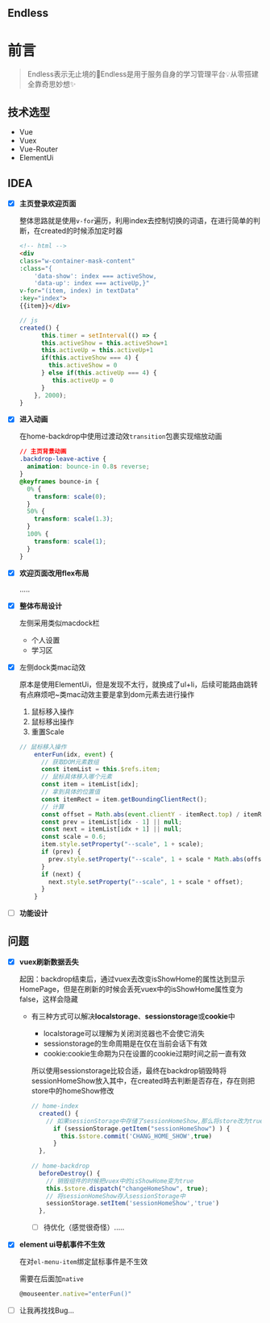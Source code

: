 ## Endless

# 前言

> Endless表示无止境的🤔Endless是用于服务自身的学习管理平台💡从零搭建全靠奇思妙想✨

## 技术选型

- Vue
- Vuex
- Vue-Router
- ElementUi

## IDEA

- [x] **主页登录欢迎页面**

  整体思路就是使用`v-for`遍历，利用index去控制切换的词语，在进行简单的判断，在created的时候添加定时器

  ```html
  <!-- html -->
  <div
  class="w-container-mask-content"
  :class="{
      'data-show': index === activeShow,
      'data-up': index === activeUp,}"
  v-for="(item, index) in textData"
  :key="index">
  {{item}}</div>
  ```

  ```js
  // js
  created() {
        this.timer = setInterval(() => {
        this.activeShow = this.activeShow+1
        this.activeUp = this.activeUp+1
        if(this.activeShow === 4) {
          this.activeShow = 0
        } else if(this.activeUp === 4) {
           this.activeUp = 0
        }
      }, 2000);
  }
  ```

- [x] **进入动画**

  在home-backdrop中使用过渡动效`transition`包裹实现缩放动画

  ```css
  // 主页背景动画
  .backdrop-leave-active {
    animation: bounce-in 0.8s reverse;
  }
  @keyframes bounce-in {
    0% {
      transform: scale(0);
    }
    50% {
      transform: scale(1.3);
    }
    100% {
      transform: scale(1);
    }
  }
  ```


- [x] **欢迎页面改用flex布局**

  .....

- [x] **整体布局设计**

  左侧采用类似macdock栏

  - 个人设置
  - 学习区

- [x] 左侧dock类mac动效

  原本是使用ElementUi，但是发现不太行，就换成了ul+li，后续可能路由跳转有点麻烦吧~类mac动效主要是拿到dom元素去进行操作

  1. 鼠标移入操作
  2. 鼠标移出操作
  3. 重置Scale

  ```js
  // 鼠标移入操作
      enterFun(idx, event) {
        // 获取DOM元素数组
        const itemList = this.$refs.item;
        // 鼠标具体移入哪个元素
        const item = itemList[idx];
        // 拿到具体的位置值
        const itemRect = item.getBoundingClientRect();
        // 计算
        const offset = Math.abs(event.clientY - itemRect.top) / itemRect.height;
        const prev = itemList[idx - 1] || null;
        const next = itemList[idx + 1] || null;
        const scale = 0.6;
        item.style.setProperty("--scale", 1 + scale);
        if (prev) {
          prev.style.setProperty("--scale", 1 + scale * Math.abs(offset - 1));
        }
        if (next) {
          next.style.setProperty("--scale", 1 + scale * offset);
        }
      }
  ```


- [ ] **功能设计**

## 问题

- [x] **vuex刷新数据丢失**

  起因：backdrop结束后，通过vuex去改变isShowHome的属性达到显示HomePage，但是在刷新的时候会丢死vuex中的isShowHome属性变为false，这样会隐藏

  - 有三种方式可以解决**localstorage**、**sessionstorage**或**cookie**中

    - localstorage可以理解为关闭浏览器也不会使它消失
    - sessionstorage的生命周期是在仅在当前会话下有效
    - cookie:cookie生命期为只在设置的cookie过期时间之前一直有效

    所以使用sessionstorage比较合适，最终在backdrop销毁時将sessionHomeShow放入其中，在created時去判断是否存在，存在则把store中的homeShow修改

    ```js
    // home-index 
      created() { 
        // 如果sessionStorage中存储了sessionHomeShow,那么将store改为true
          if (sessionStorage.getItem("sessionHomeShow") ) {
            this.$store.commit('CHANG_HOME_SHOW',true)
          }
      },
        
    // home-backdrop
      beforeDestroy() {
        // 销毁组件的时候把vuex中的isShowHome变为true
        this.$store.dispatch("changeHomeShow", true);
        // 将sessionHomeShow存入sessionStorage中
        sessionStorage.setItem('sessionHomeShow','true')
      },
    ```

    - [ ] 待优化（感觉很奇怪）.....

- [x] **element ui导航事件不生效**

  在对`el-menu-item`绑定鼠标事件是不生效

  需要在后面加`native`

  ```js
  @mouseenter.native="enterFun()"
  ```

- [ ] 让我再找找Bug...
